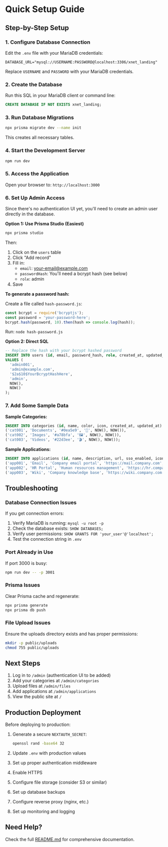# Quick Setup Guide

## Step-by-Step Setup

### 1. Configure Database Connection

Edit the `.env` file with your MariaDB credentials:

```env
DATABASE_URL="mysql://USERNAME:PASSWORD@localhost:3306/xnet_landing"
```

Replace `USERNAME` and `PASSWORD` with your MariaDB credentials.

### 2. Create the Database

Run this SQL in your MariaDB client or command line:

```sql
CREATE DATABASE IF NOT EXISTS xnet_landing;
```

### 3. Run Database Migrations

```bash
npx prisma migrate dev --name init
```

This creates all necessary tables.

### 4. Start the Development Server

```bash
npm run dev
```

### 5. Access the Application

Open your browser to: `http://localhost:3000`

### 6. Set Up Admin Access

Since there's no authentication UI yet, you'll need to create an admin user directly in the database.

**Option 1: Use Prisma Studio (Easiest)**

```bash
npx prisma studio
```

Then:
1. Click on the `users` table
2. Click "Add record"
3. Fill in:
   - `email`: your-email@example.com
   - `passwordHash`: You'll need a bcrypt hash (see below)
   - `role`: admin
4. Save

**To generate a password hash:**

Create a file called `hash-password.js`:

```javascript
const bcrypt = require('bcryptjs');
const password = 'your-password-here';
bcrypt.hash(password, 10).then(hash => console.log(hash));
```

Run: `node hash-password.js`

**Option 2: Direct SQL**

```sql
-- Replace the hash with your bcrypt hashed password
INSERT INTO users (id, email, password_hash, role, created_at, updated_at)
VALUES (
  'admin001',
  'admin@example.com',
  '$2a$10$YourBcryptHashHere',
  'admin',
  NOW(),
  NOW()
);
```

### 7. Add Some Sample Data

**Sample Categories:**

```sql
INSERT INTO categories (id, name, color, icon, created_at, updated_at) VALUES
('cat001', 'Documents', '#0ea5e9', '📄', NOW(), NOW()),
('cat002', 'Images', '#a78bfa', '🖼️', NOW(), NOW()),
('cat003', 'Videos', '#22d3ee', '🎬', NOW(), NOW());
```

**Sample Applications:**

```sql
INSERT INTO applications (id, name, description, url, sso_enabled, icon, category, color, sort_order, created_at, updated_at) VALUES
('app001', 'Email', 'Company email portal', 'https://mail.company.com', true, '📧', 'Communication', '#0ea5e9', 1, NOW(), NOW()),
('app002', 'HR Portal', 'Human resources management', 'https://hr.company.com', true, '👥', 'Internal', '#a78bfa', 2, NOW(), NOW()),
('app003', 'Wiki', 'Company knowledge base', 'https://wiki.company.com', false, '📚', 'Resources', '#22d3ee', 3, NOW(), NOW());
```

## Troubleshooting

### Database Connection Issues

If you get connection errors:

1. Verify MariaDB is running: `mysql -u root -p`
2. Check the database exists: `SHOW DATABASES;`
3. Verify user permissions: `SHOW GRANTS FOR 'your_user'@'localhost';`
4. Test the connection string in `.env`

### Port Already in Use

If port 3000 is busy:

```bash
npm run dev -- -p 3001
```

### Prisma Issues

Clear Prisma cache and regenerate:

```bash
npx prisma generate
npx prisma db push
```

### File Upload Issues

Ensure the uploads directory exists and has proper permissions:

```bash
mkdir -p public/uploads
chmod 755 public/uploads
```

## Next Steps

1. Log in to `/admin` (authentication UI to be added)
2. Add your categories at `/admin/categories`
3. Upload files at `/admin/files`
4. Add applications at `/admin/applications`
5. View the public site at `/`

## Production Deployment

Before deploying to production:

1. Generate a secure `NEXTAUTH_SECRET`:
   ```bash
   openssl rand -base64 32
   ```

2. Update `.env` with production values
3. Set up proper authentication middleware
4. Enable HTTPS
5. Configure file storage (consider S3 or similar)
6. Set up database backups
7. Configure reverse proxy (nginx, etc.)
8. Set up monitoring and logging

## Need Help?

Check the full [README.md](./README.md) for comprehensive documentation.
